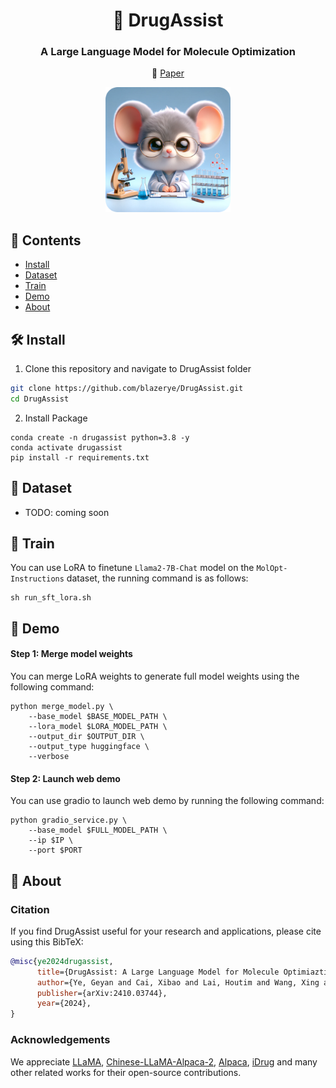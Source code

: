 <h1 align="center"> 🐹 DrugAssist  </h1>
<h3 align="center"> A Large Language Model for Molecule Optimization </h3>

<p align="center">
  📃 <a href="https://arxiv.org" target="_blank">Paper</a><br>
</p>

<div align="center">
  <img src="fig/logo.png" width="200">
</div>

## 📌 Contents
- [Install](#install)
- [Dataset](#dataset)
- [Train](#train)
- [Demo](#demo)
- [About](#about)

## 🛠️ Install
1. Clone this repository and navigate to DrugAssist folder
```bash
git clone https://github.com/blazerye/DrugAssist.git
cd DrugAssist
```

2. Install Package
```Shell
conda create -n drugassist python=3.8 -y
conda activate drugassist
pip install -r requirements.txt
```

## 🤗 Dataset
* TODO: coming soon

## 🚆 Train
You can use LoRA to finetune `Llama2-7B-Chat` model on the `MolOpt-Instructions` dataset, the running command is as follows:
```Shell
sh run_sft_lora.sh
```

## 👀 Demo
#### Step 1: Merge model weights
You can merge LoRA weights to generate full model weights using the following command:
```Shell
python merge_model.py \
    --base_model $BASE_MODEL_PATH \
    --lora_model $LORA_MODEL_PATH \
    --output_dir $OUTPUT_DIR \
    --output_type huggingface \
    --verbose
```

#### Step 2: Launch web demo
You can use gradio to launch web demo by running the following command:
```Shell
python gradio_service.py \
    --base_model $FULL_MODEL_PATH \
    --ip $IP \
    --port $PORT
```

## 📝 About
### Citation
If you find DrugAssist useful for your research and applications, please cite using this BibTeX:
```bibtex
@misc{ye2024drugassist,
      title={DrugAssist: A Large Language Model for Molecule Optimiaztion}, 
      author={Ye, Geyan and Cai, Xibao and Lai, Houtim and Wang, Xing and Wang, Longyue and Liu, Wei and Zeng, Xiangxiang},
      publisher={arXiv:2410.03744},
      year={2024},
}
```
### Acknowledgements
We appreciate [LLaMA](https://github.com/facebookresearch/llama), [Chinese-LLaMA-Alpaca-2](https://github.com/ymcui/Chinese-LLaMA-Alpaca-2), [Alpaca](https://crfm.stanford.edu/2023/03/13/alpaca.html), [iDrug](https://drug.ai.tencent.com) and many other related works for their open-source contributions.